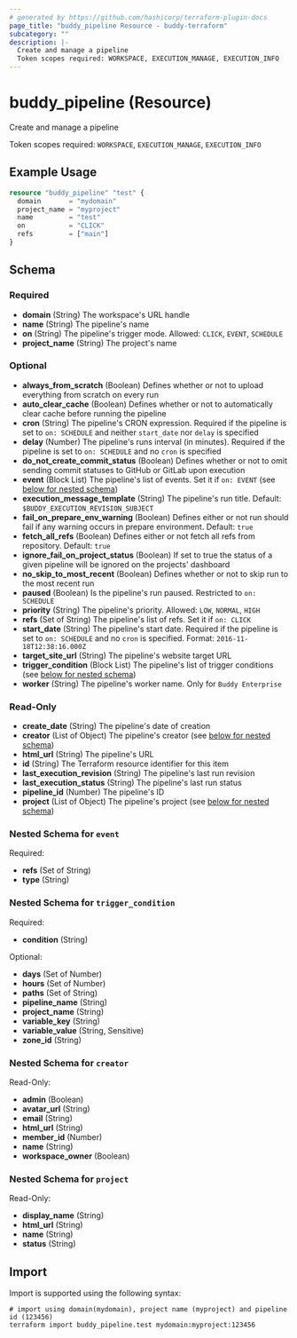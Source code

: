 ```yaml
---
# generated by https://github.com/hashicorp/terraform-plugin-docs
page_title: "buddy_pipeline Resource - buddy-terraform"
subcategory: ""
description: |-
  Create and manage a pipeline
  Token scopes required: WORKSPACE, EXECUTION_MANAGE, EXECUTION_INFO
---
```


# buddy_pipeline (Resource)

Create and manage a pipeline

Token scopes required: `WORKSPACE`, `EXECUTION_MANAGE`, `EXECUTION_INFO`

## Example Usage

```terraform
resource "buddy_pipeline" "test" {
  domain       = "mydomain"
  project_name = "myproject"
  name         = "test"
  on           = "CLICK"
  refs         = ["main"]
}
```

<!-- schema generated by tfplugindocs -->
## Schema

### Required

- **domain** (String) The workspace's URL handle
- **name** (String) The pipeline's name
- **on** (String) The pipeline's trigger mode. Allowed: `CLICK`, `EVENT`, `SCHEDULE`
- **project_name** (String) The project's name

### Optional

- **always_from_scratch** (Boolean) Defines whether or not to upload everything from scratch on every run
- **auto_clear_cache** (Boolean) Defines whether or not to automatically clear cache before running the pipeline
- **cron** (String) The pipeline's CRON expression. Required if the pipeline is set to `on: SCHEDULE` and neither `start_date` nor `delay` is specified
- **delay** (Number) The pipeline's runs interval (in minutes). Required if the pipeline is set to `on: SCHEDULE` and no `cron` is specified
- **do_not_create_commit_status** (Boolean) Defines whether or not to omit sending commit statuses to GitHub or GitLab upon execution
- **event** (Block List) The pipeline's list of events. Set it if `on: EVENT` (see [below for nested schema](#nestedblock--event))
- **execution_message_template** (String) The pipeline's run title. Default: `$BUDDY_EXECUTION_REVISION_SUBJECT`
- **fail_on_prepare_env_warning** (Boolean) Defines either or not run should fail if any warning occurs in prepare environment. Default: `true`
- **fetch_all_refs** (Boolean) Defines either or not fetch all refs from repository. Default: `true`
- **ignore_fail_on_project_status** (Boolean) If set to true the status of a given pipeline will be ignored on the projects' dashboard
- **no_skip_to_most_recent** (Boolean) Defines whether or not to skip run to the most recent run
- **paused** (Boolean) Is the pipeline's run paused. Restricted to `on: SCHEDULE`
- **priority** (String) The pipeline's priority. Allowed: `LOW`, `NORMAL`, `HIGH`
- **refs** (Set of String) The pipeline's list of refs. Set it if `on: CLICK`
- **start_date** (String) The pipeline's start date. Required if the pipeline is set to `on: SCHEDULE` and no `cron` is specified. Format: `2016-11-18T12:38:16.000Z`
- **target_site_url** (String) The pipeline's website target URL
- **trigger_condition** (Block List) The pipeline's list of trigger conditions (see [below for nested schema](#nestedblock--trigger_condition))
- **worker** (String) The pipeline's worker name. Only for `Buddy Enterprise`

### Read-Only

- **create_date** (String) The pipeline's date of creation
- **creator** (List of Object) The pipeline's creator (see [below for nested schema](#nestedatt--creator))
- **html_url** (String) The pipeline's URL
- **id** (String) The Terraform resource identifier for this item
- **last_execution_revision** (String) The pipeline's last run revision
- **last_execution_status** (String) The pipeline's last run status
- **pipeline_id** (Number) The pipeline's ID
- **project** (List of Object) The pipeline's project (see [below for nested schema](#nestedatt--project))

<a id="nestedblock--event"></a>
### Nested Schema for `event`

Required:

- **refs** (Set of String)
- **type** (String)


<a id="nestedblock--trigger_condition"></a>
### Nested Schema for `trigger_condition`

Required:

- **condition** (String)

Optional:

- **days** (Set of Number)
- **hours** (Set of Number)
- **paths** (Set of String)
- **pipeline_name** (String)
- **project_name** (String)
- **variable_key** (String)
- **variable_value** (String, Sensitive)
- **zone_id** (String)


<a id="nestedatt--creator"></a>
### Nested Schema for `creator`

Read-Only:

- **admin** (Boolean)
- **avatar_url** (String)
- **email** (String)
- **html_url** (String)
- **member_id** (Number)
- **name** (String)
- **workspace_owner** (Boolean)


<a id="nestedatt--project"></a>
### Nested Schema for `project`

Read-Only:

- **display_name** (String)
- **html_url** (String)
- **name** (String)
- **status** (String)

## Import

Import is supported using the following syntax:

```shell
# import using domain(mydomain), project name (myproject) and pipeline id (123456)
terraform import buddy_pipeline.test mydomain:myproject:123456
```
